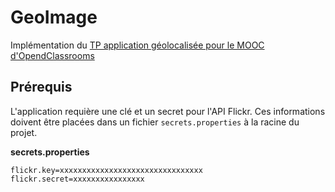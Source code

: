 # GeoImage

Implémentation du [TP application géolocalisée pour le MOOC d'OpendClassrooms](https://openclassrooms.com/fr/courses/4428411-developpez-des-applications-android-connectees/4483561-tp-creez-une-application-geolocalisee-qui-affiche-des-photos)

## Prérequis

L'application requière une clé et un secret pour l'API Flickr. Ces informations doivent être placées dans un fichier `secrets.properties` à la racine du projet.

**secrets.properties**
```properties
flickr.key=xxxxxxxxxxxxxxxxxxxxxxxxxxxxxxxx
flickr.secret=xxxxxxxxxxxxxxxx
```
